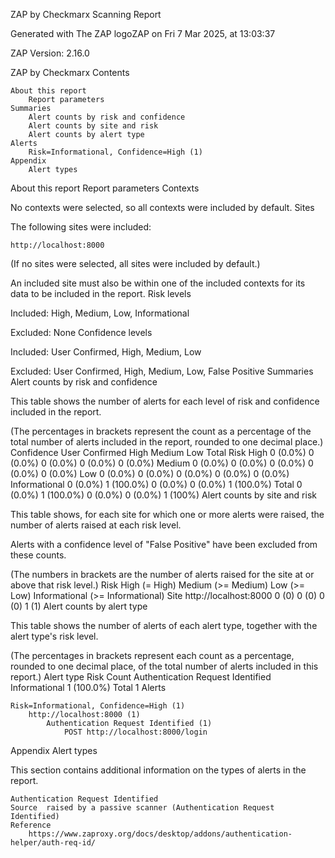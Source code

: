 
ZAP by Checkmarx Scanning Report

Generated with The ZAP logoZAP on Fri 7 Mar 2025, at 13:03:37

ZAP Version: 2.16.0

ZAP by Checkmarx
Contents

    About this report
        Report parameters
    Summaries
        Alert counts by risk and confidence
        Alert counts by site and risk
        Alert counts by alert type
    Alerts
        Risk=Informational, Confidence=High (1)
    Appendix
        Alert types

About this report
Report parameters
Contexts

No contexts were selected, so all contexts were included by default.
Sites

The following sites were included:

    http://localhost:8000

(If no sites were selected, all sites were included by default.)

An included site must also be within one of the included contexts for its data to be included in the report.
Risk levels

Included: High, Medium, Low, Informational

Excluded: None
Confidence levels

Included: User Confirmed, High, Medium, Low

Excluded: User Confirmed, High, Medium, Low, False Positive
Summaries
Alert counts by risk and confidence

This table shows the number of alerts for each level of risk and confidence included in the report.

(The percentages in brackets represent the count as a percentage of the total number of alerts included in the report, rounded to one decimal place.)
	Confidence
User Confirmed 	High 	Medium 	Low 	Total
Risk 	High 	0
(0.0%) 	0
(0.0%) 	0
(0.0%) 	0
(0.0%) 	0
(0.0%)
Medium 	0
(0.0%) 	0
(0.0%) 	0
(0.0%) 	0
(0.0%) 	0
(0.0%)
Low 	0
(0.0%) 	0
(0.0%) 	0
(0.0%) 	0
(0.0%) 	0
(0.0%)
Informational 	0
(0.0%) 	1
(100.0%) 	0
(0.0%) 	0
(0.0%) 	1
(100.0%)
Total 	0
(0.0%) 	1
(100.0%) 	0
(0.0%) 	0
(0.0%) 	1
(100%)
Alert counts by site and risk

This table shows, for each site for which one or more alerts were raised, the number of alerts raised at each risk level.

Alerts with a confidence level of "False Positive" have been excluded from these counts.

(The numbers in brackets are the number of alerts raised for the site at or above that risk level.)
	Risk
High
(= High) 	Medium
(>= Medium) 	Low
(>= Low) 	Informational
(>= Informational)
Site 	http://localhost:8000 	0
(0) 	0
(0) 	0
(0) 	1
(1)
Alert counts by alert type

This table shows the number of alerts of each alert type, together with the alert type's risk level.

(The percentages in brackets represent each count as a percentage, rounded to one decimal place, of the total number of alerts included in this report.)
Alert type 	Risk 	Count
Authentication Request Identified 	Informational 	1
(100.0%)
Total 		1
Alerts

    Risk=Informational, Confidence=High (1)
        http://localhost:8000 (1)
            Authentication Request Identified (1)
                POST http://localhost:8000/login

Appendix
Alert types

This section contains additional information on the types of alerts in the report.

    Authentication Request Identified
    Source 	raised by a passive scanner (Authentication Request Identified)
    Reference 	
        https://www.zaproxy.org/docs/desktop/addons/authentication-helper/auth-req-id/

